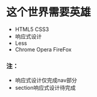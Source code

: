 # 这个世界需要英雄
- HTML5 CSS3
- 响应式设计
- Less
- Chrome Opera FireFox
### 注：
- 响应式设计仅完成nav部分
- section响应式设计待完成